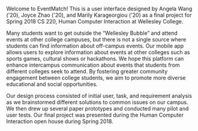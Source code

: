 Welcome to EventMatch! This is a user interface designed by Angela Wang ('20), Joyce Zhao ('20), and Marily Karageorgiou ('20) as a final project for Spring 2018 CS 220, Human Computer Interaction at Wellesley College.

Many students want to get outside the “Wellesley Bubble” and attend events at other college campuses, but there is not a single source where students can find information about off-campus events. Our mobile app allows users to explore information about events at other colleges such as sports games, cultural shows or hackathons. We hope this platform can enhance intercampus communication about events that students from different colleges seek to attend. By fostering greater community engagement between college students, we aim to promote more diverse educational and social opportunities.

Our design process consisted of initial user, task, and requirement analysis as we brainstormed different solutions to common issues on our campus. We then drew up several paper prototypes and conducted many pilot and user tests. Our final project was presented during the Human Computer Interaction open house during Spring 2018. 




